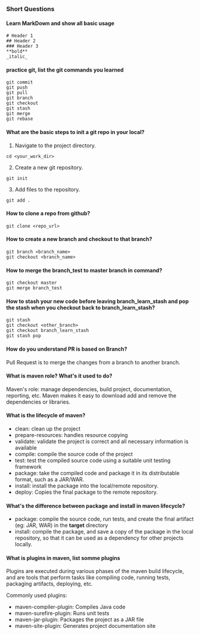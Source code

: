 ### Short Questions

#### Learn MarkDown and show all basic usage

```
# Header 1
## Header 2
### Header 3
**bold**
_italic_
```

#### practice git, list the git commands you learned

```
git commit
git push
git pull
git branch
git checkout
git stash
git merge
git rebase
```

#### What are the basic steps to init a git repo in your local?

1. Navigate to the project directory.
```
cd <your_work_dir>
```
2. Create a new git repository.
```
git init
```
3. Add files to the repository.
```
git add .
```

#### How to clone a repo from github?
```
git clone <repo_url>
```

#### How to create a new branch and checkout to that branch?
```
git branch <branch_name>
git checkout <branch_name>
```

#### How to merge the branch_test to master branch in command?
```
git checkout master
git merge branch_test
```

#### How to stash your new code before leaving **branch_learn_stash** and pop the stash when you checkout back to **branch_learn_stash**?

```
git stash
git checkout <other_branch>
git checkout branch_learn_stash
git stash pop
```

#### How do you understand PR is based on Branch?
Pull Request is to merge the changes from a branch to another branch.

#### What is maven role? What's it used to do?
Maven's role: manage dependencies, build project, documentation, reporting, etc. Maven makes it easy to download add
and remove the dependencies or libraries.

#### What is the lifecycle of maven?

- clean: clean up the project
- prepare-resources: handles resource copying
- validate: validate the project is correct and all necessary information is available
- compile: compile the source code of the project
- test: test the compiled source code using a suitable unit testing framework
- package: take the compiled code and package it in its distributable format, such as a JAR/WAR.
- install: install the package into the local/remote repository.
- deploy: Copies the final package to the remote repository.

#### What's the difference between package and install in maven lifecycle?

- package: compile the source code, run tests, and create the final artifact (eg: JAR, WAR) in the **target** directory
- install: compile the package, and save a copy of the package in the local repository, so that it can be used as a dependency for other projects locally.

#### What is plugins in maven, list somme plugins

Plugins are executed during various phases of the maven build lifecycle, and are tools that perform tasks like compiling code,
running tests, packaging artifacts, deploying, etc.

Commonly used plugins:
- maven-compiler-plugin: Compiles Java code
- maven-surefire-plugin: Runs unit tests
- maven-jar-plugin: Packages the project as a JAR file
- maven-site-plugin: Generates project documentation site